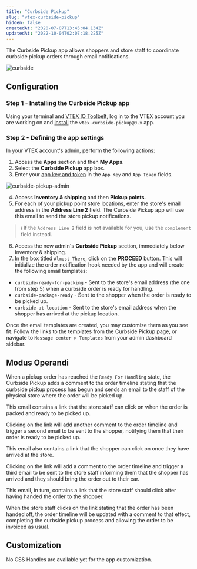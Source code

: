 ```yaml
---
title: "Curbside Pickup"
slug: "vtex-curbside-pickup"
hidden: false
createdAt: "2020-07-07T13:45:04.134Z"
updatedAt: "2022-10-04T02:07:18.225Z"
---
```


The Curbside Pickup app allows shoppers and store staff to coordinate curbside pickup orders through email notifications.

![curbside](https://cdn.jsdelivr.net/gh/vtexdocs/dev-portal-content@main/images/vtex-curbside-pickup-0.png)

## Configuration

### Step 1 - Installing the Curbside Pickup app

Using your terminal and [VTEX IO Toolbelt](https://vtex.io/docs/recipes/development/vtex-io-cli-installation-and-command-reference/#command-reference), log in to the VTEX account you are working on and [install](https://vtex.io/docs/recipes/store/installing-an-app) the `vtex.curbside-pickup@0.x` app.

### Step 2 - Defining the app settings

In your VTEX account's admin, perform the following actions:

1. Access the **Apps** section and then **My Apps**.
2. Select the **Curbside Pickup** app box.
3. Enter your [app key and token](https://developers.vtex.com/docs/getting-started-authentication#creating-the-appkey-and-apptoken) in the `App Key` and `App Token` fields.

![curbside-pickup-admin](https://cdn.jsdelivr.net/gh/vtexdocs/dev-portal-content@main/images/vtex-curbside-pickup-1.png)

4. Access **Inventory & shipping** and then **Pickup points**.
5. For each of your pickup point store locations, enter the store's email address in the **Address Line 2** field. The Curbside Pickup app will use this email to send the store pickup notifications.

> ℹ️ If the `Address Line 2` field is not available for you, use the `complement` field instead.

6. Access the new admin's **Curbside Pickup** section, immediately below Inventory & shipping.
7. In the box titled `Almost There`, click on the **PROCEED** button. This will initialize the order notification hook needed by the app and will create the following email templates:

- `curbside-ready-for-packing` - Sent to the store's email address (the one from step 5) when a curbside order is ready for handling.
- `curbside-package-ready` - Sent to the shopper when the order is ready to be picked up.
- `curbside-at-location` - Sent to the store's email address when the shopper has arrived at the pickup location.

Once the email templates are created, you may customize them as you see fit. Follow the links to the templates from the Curbside Pickup page, or navigate to `Message center > Templates` from your admin dashboard sidebar.
  
## Modus Operandi

When a pickup order has reached the `Ready For Handling` state, the Curbside Pickup adds a comment to the order timeline stating that the curbside pickup process has begun and sends an email to the staff of the physical store where the order will be picked up.

This email contains a link that the store staff can click on when the order is packed and ready to be picked up.

Clicking on the link will add another comment to the order timeline and trigger a second email to be sent to the shopper, notifying them that their order is ready to be picked up.

This email also contains a link that the shopper can click on once they have arrived at the store.

Clicking on the link will add a comment to the order timeline and trigger a third email to be sent to the store staff informing them that the shopper has arrived and they should bring the order out to their car.

This email, in turn, contains a link that the store staff should click after having handed the order to the shopper.

When the store staff clicks on the link stating that the order has been handed off, the order timeline will be updated with a comment to that effect, completing the curbside pickup process and allowing the order to be invoiced as usual.

## Customization

No CSS Handles are available yet for the app customization.
